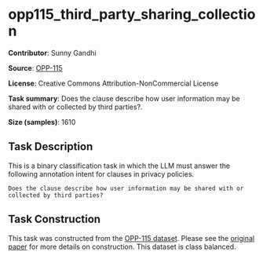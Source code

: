 # opp115_third_party_sharing_collection 
 **Contributor**: Sunny Gandhi
 
 **Source**: [OPP-115](https://usableprivacy.org/data)
 
 **License**: Creative Commons Attribution-NonCommercial License
 
 **Task summary**: Does the clause describe how user information may be shared with or collected by third parties?.
 
 **Size (samples)**: 1610
 
 ## Task Description
 
 This is a binary classification task in which the LLM must answer the following annotation intent for clauses in privacy policies.
 
 ```text
 Does the clause describe how user information may be shared with or collected by third parties?
 ```
 
 ## Task Construction
 
 This task was constructed from the [OPP-115 dataset](https://usableprivacy.org/data). Please see the [original paper](https://usableprivacy.org/static/files/swilson_acl_2016.pdf) for more details on construction. This dataset is class balanced.